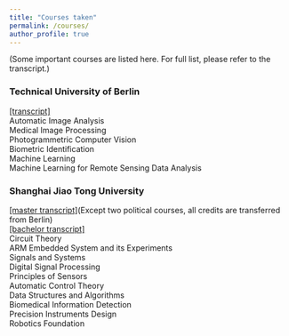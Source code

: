 ```yaml
---
title: "Courses taken"
permalink: /courses/
author_profile: true
---
```

(Some important courses are listed here. For full list, please refer to the transcript.)

### Technical University of Berlin 
[[transcript]](http://xueleichen.github.io/files/TUB-transcript.pdf)  
Automatic Image Analysis  
Medical Image Processing  
Photogrammetric Computer Vision  
Biometric Identification  
Machine Learning  
Machine Learning for Remote Sensing Data Analysis

### Shanghai Jiao Tong University 
[[master transcript]](http://xueleichen.github.io/files/SJTU-transcript-2.pdf)(Except two political courses, all credits are transferred from Berlin)  
[[bachelor transcript]](http://xueleichen.github.io/files/SJTU-transcript-1.pdf)  
Circuit Theory  
ARM Embedded System and its Experiments  
Signals and Systems  
Digital Signal Processing  
Principles of Sensors  
Automatic Control Theory  
Data Structures and Algorithms  
Biomedical Information Detection  
Precision Instruments Design  
Robotics Foundation